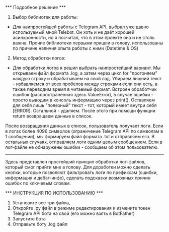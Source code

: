 *** Подробное решение ***

1. Выбор библиотек для работы:
- Для наипростейшей работы с Telegram API, выбрал уже давно используемый мной Telebot. Он хоть и не даёт хорошей асинхронности, но я посчитал, что в этом проекте она и не столь важна. Прочие библиотеки первыми пришли в голову, использованы по причине наличия
опыта работы с ними (Datetime & OS)
2. Метод обработки логов:
- Для обработки логов я решил выбрать наипростейший вариант. Мы открываем файл формата .log, а затем через цикл for "прогоняем" каждую строку и обрабатываем на свой лад. Убираем лишний текст - избавляемся от всех пробелов между строками если они есть, а также
переводим время в читаемый формат. Встроен обработчик ошибок (распространенная здесь ValueError), в случае ошибки - просто выводим в консоль информацию через print(). Оставляем для себя лишь "полезный" текст - тот, который имеет внутри себя [ERROR]. Остальной - удаляем.
После этого при помощи  функции return возвращаем данные в список.

После возвращения данных в список, пользователь получает логи. Если в логах более 4096 символов (ограничение Telegram API по символам в 1 сообщении), мы формируем файл формата .txt и отправляем его. В остальных случаях, отправляем логи одним целым сообщением.
Если в лог-файле не обнаружены ошибки - сообщаем об этом пользователю.

***
Здесь представлен простейший принцип обработки лог-файлов, который смог прийти мне в голову. Для доработки можно сделать кнопки, которые позволяют фильтровать логи по префиксам (ошибки, информация и дебаг-инфо), сделать подсказки возможных причин ошибок по
ключевым словам.

*** ИНСТРУКЦИЯ ПО ИСПОЛЬЗОВАНИЮ ***
1. Установите все три файла,
2. Откройте .py файл в режиме редактирования и измените токен Telegram API бота на свой (его можно взять в BotFather)
3. Запустите бота
4. Отправьте боту .log файл

